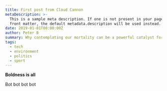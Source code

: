 ```yaml
---
title: First post from Cloud Cannon
metaDescription: >-
  This is a sample meta description. If one is not present in your page/post's
  front matter, the default metadata.description will be used instead.
date: 2019-01-01T00:00:00Z
author: Peter B
summary: Why contemplating our mortality can be a powerful catalyst for change
tags:
  - tech
  - environment
  - politics
  - sport
---
```


**Boldness is all**

Bot bot
bot bot


&nbsp;

&nbsp;